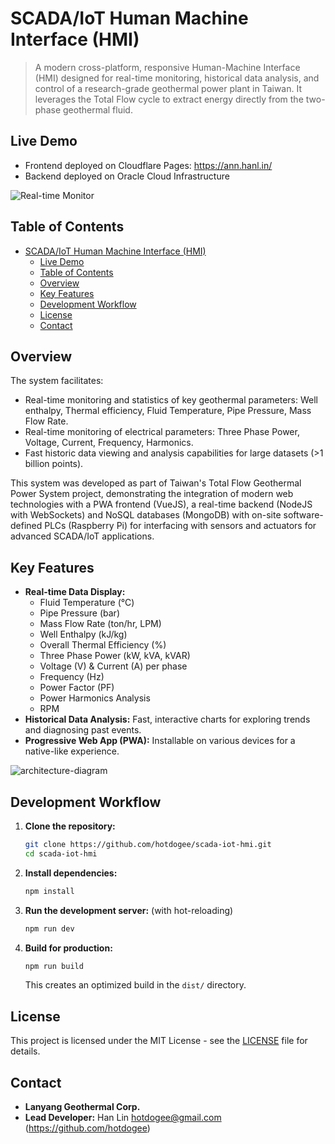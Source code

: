 # SCADA/IoT Human Machine Interface (HMI)

> A modern cross-platform, responsive Human-Machine Interface (HMI) designed for real-time monitoring, historical data analysis, and control of a research-grade geothermal power plant in Taiwan. It leverages the Total Flow cycle to extract energy directly from the two-phase geothermal fluid.

## Live Demo

- Frontend deployed on Cloudflare Pages: https://ann.hanl.in/
- Backend deployed on Oracle Cloud Infrastructure

![Real-time Monitor](https://github.com/user-attachments/assets/b178e905-4e73-49ac-8b37-0e820c9cf8fe)

## Table of Contents

- [SCADA/IoT Human Machine Interface (HMI)](#scadaiot-human-machine-interface-hmi)
  - [Live Demo](#live-demo)
  - [Table of Contents](#table-of-contents)
  - [Overview](#overview)
  - [Key Features](#key-features)
  - [Development Workflow](#development-workflow)
  - [License](#license)
  - [Contact](#contact)

## Overview

The system facilitates:

- Real-time monitoring and statistics of key geothermal parameters: Well enthalpy, Thermal efficiency, Fluid Temperature, Pipe Pressure, Mass Flow Rate.
- Real-time monitoring of electrical parameters: Three Phase Power, Voltage, Current, Frequency, Harmonics.
- Fast historic data viewing and analysis capabilities for large datasets (>1 billion points).

This system was developed as part of Taiwan's Total Flow Geothermal Power System project, demonstrating the integration of modern web technologies with a PWA frontend (VueJS), a real-time backend (NodeJS with WebSockets) and NoSQL databases (MongoDB) with on-site software-defined PLCs (Raspberry Pi) for interfacing with sensors and actuators for advanced SCADA/IoT applications.

## Key Features

- **Real-time Data Display:**
  - Fluid Temperature (°C)
  - Pipe Pressure (bar)
  - Mass Flow Rate (ton/hr, LPM)
  - Well Enthalpy (kJ/kg)
  - Overall Thermal Efficiency (%)
  - Three Phase Power (kW, kVA, kVAR)
  - Voltage (V) & Current (A) per phase
  - Frequency (Hz)
  - Power Factor (PF)
  - Power Harmonics Analysis
  - RPM
- **Historical Data Analysis:** Fast, interactive charts for exploring trends and diagnosing past events.
- **Progressive Web App (PWA):** Installable on various devices for a native-like experience.

![architecture-diagram](https://github.com/user-attachments/assets/dbdecedd-dfca-4188-955a-7ce15d3ccca2)

## Development Workflow

1.  **Clone the repository:**

    ```bash
    git clone https://github.com/hotdogee/scada-iot-hmi.git
    cd scada-iot-hmi
    ```

2.  **Install dependencies:**

    ```bash
    npm install
    ```

3.  **Run the development server:** (with hot-reloading)

    ```bash
    npm run dev
    ```

4.  **Build for production:**
    ```bash
    npm run build
    ```
    This creates an optimized build in the `dist/` directory.

## License

This project is licensed under the MIT License - see the [LICENSE](LICENSE) file for details.

## Contact

- **Lanyang Geothermal Corp.**
- **Lead Developer:** Han Lin <hotdogee@gmail.com> (https://github.com/hotdogee)
